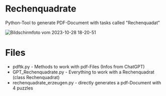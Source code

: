 # Rechenquadrate
Python-Tool to generate PDF-Document with tasks called "Rechenquadat"

![Bildschirmfoto vom 2023-10-28 18-20-51](https://github.com/PeterScholl/Rechenquadrate/assets/20445926/b4973172-895d-4c75-b2bd-5ee66fddaf0d)

# Files
* pdftk.py - Methods to work with pdf-Files (Infos from ChatGPT)
* GPT_Rechenquadrate.py - Everything to work with a Rechenquadrat (class Rechenquadrat)
* rechenquadrate_erzeugen.py - directly generates a pdf-Document with 4 puzzles
